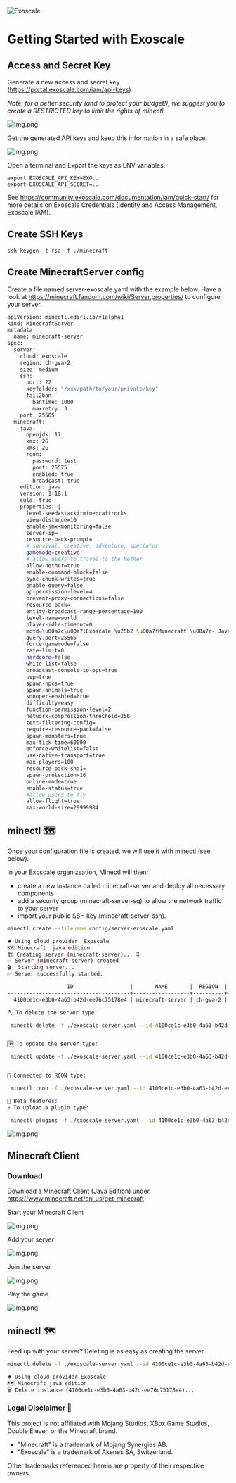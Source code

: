 ![Exoscale](https://img.shields.io/badge/Exoscale-DA291C?style=for-the-badge&logo=Exoscale&logoColor=white)
# Getting Started with Exoscale

## Access and Secret Key

Generate a new access and secret key (https://portal.exoscale.com/iam/api-keys)

*Note: for a better security (and to protect your budget!), we suggest you to create a RESTRICTED key to limit the rights of minectl.*

![img.png](img/exoscale_create_API_key.png)

Get the generated API keys and keep this information in a safe place.

![img.png](img/exoscale_get_api_key.png)

Open a terminal and Export the keys as ENV variables:

```
export EXOSCALE_API_KEY=EXO...
export EXOSCALE_API_SECRET=...
```

See https://community.exoscale.com/documentation/iam/quick-start/ for more details on Exoscale Credentials (Identity and Access Management, Exoscale IAM).

## Create SSH Keys

```
ssh-keygen -t rsa -f ./minecraft
```

## Create MinecraftServer config
Create a file named server-exoscale.yaml with the example below.
Have a look at https://minecraft.fandom.com/wiki/Server.properties/ to configure your server.

```bash
apiVersion: minectl.ediri.io/v1alpha1
kind: MinecraftServer
metadata:
  name: minecraft-server
spec:
  server:
    cloud: exoscale
    region: ch-gva-2
    size: medium
    ssh:
      port: 22
      keyfolder: "/xxx/path/to/your/private/key"
      fail2ban:
        bantime: 1000
        maxretry: 3
    port: 25565
  minecraft:
    java:
      openjdk: 17
      xmx: 2G
      xms: 2G
      rcon:
        password: test
        port: 25575
        enabled: true
        broadcast: true
    edition: java
    version: 1.18.1
    eula: true
    properties: |
      level-seed=stackitminecraftrocks
      view-distance=10
      enable-jmx-monitoring=false
      server-ip=
      resource-pack-prompt=
      # survival, creative, adventure, spectator
      gamemode=creative
      # allow users to travel to the Nether
      allow-nether=true
      enable-command-block=false
      sync-chunk-writes=true
      enable-query=false
      op-permission-level=4
      prevent-proxy-connections=false
      resource-pack=
      entity-broadcast-range-percentage=100
      level-name=world
      player-idle-timeout=0
      motd=\u00a7c\u00a7lExoscale \u25b2 \u00a7fMinecraft \u00a7r- Java Edition
      query.port=25565
      force-gamemode=false
      rate-limit=0
      hardcore=false
      white-list=false
      broadcast-console-to-ops=true
      pvp=true
      spawn-npcs=true
      spawn-animals=true
      snooper-enabled=true
      difficulty=easy
      function-permission-level=2
      network-compression-threshold=256
      text-filtering-config=
      require-resource-pack=false
      spawn-monsters=true
      max-tick-time=60000
      enforce-whitelist=false
      use-native-transport=true
      max-players=100
      resource-pack-sha1=
      spawn-protection=16
      online-mode=true
      enable-status=true
      #allow users to fly
      allow-flight=true
      max-world-size=29999984
```

## minectl 🗺
Once your configuration file is created, we will use it with minectl (see below).

In your Exoscale organizsation, Minectl will then:
- create a new instance called minecraft-server and deploy all necessary components
- add a security group (minecraft-server-sg) to allow the network traffic to your server
- import your public SSH key (minecraft-server-ssh).


```bash
minectl create --filename config/server-exoscale.yaml 

🛎 Using cloud provider  Exoscale
🗺 Minecraft  java edition
🏗 Creating server (minecraft-server)... ⢿ 
✅ Server (minecraft-server) created
🎬  Starting server...
✅ Server successfully started.

                   ID                  |       NAME       |  REGION  | TAGS |       IP
---------------------------------------+------------------+----------+------+-----------------
  4100ce1c-e3b0-4a63-b42d-ee76c75178e4 | minecraft-server | ch-gva-2 |      | 194.182.163.187

🪓 To delete the server type:

 minectl delete -f ./exoscale-server.yaml --id 4100ce1c-e3b0-4a63-b42d-ee76c75178e4


🆙 To update the server type:

 minectl update -f ./exoscale-server.yaml --id 4100ce1c-e3b0-4a63-b42d-ee76c75178e4


🔌 Connected to RCON type:

 minectl rcon -f ./exoscale-server.yaml --id 4100ce1c-e3b0-4a63-b42d-ee76c75178e4

🚧 Beta features:
⤴️ To upload a plugin type:

 minectl plugins -f ./exoscale-server.yaml --id 4100ce1c-e3b0-4a63-b42d-ee76c75178e4 --plugin <folder>/x.jar --destination /minecraft/plugins
```

![img.png](img/exoscale_instance_details.png)

## Minecraft Client

### Download

Download a Minecraft Client (Java Edition) under https://www.minecraft.net/en-us/get-minecraft

Start your Minecraft Client

![img.png](img/multi.png)

Add your server

![img.png](img/exoscale_add_server.png)

Join the server

![img.png](img/exoscale_join.png)

Play the game

![img.png](img/exoscale_game.png)

## minectl 🗺

Feed up with your server? Deleting is as easy as creating the server

```bash
minectl delete -f ./exoscale-server.yaml --id 4100ce1c-e3b0-4a63-b42d-ee76c75178e4

🛎 Using cloud provider Exoscale
🗺 Minecraft java edition
🗑 Delete instance (4100ce1c-e3b0-4a63-b42d-ee76c75178e4)... 
```

### Legal Disclaimer 👮

This project is not affiliated with Mojang Studios, XBox Game Studios, Double Eleven or the Minecraft brand.

- "Minecraft" is a trademark of Mojang Synergies AB.
- "Exoscale" is a trademark of Akenes SA, Switzerland.

Other trademarks referenced herein are property of their respective owners.